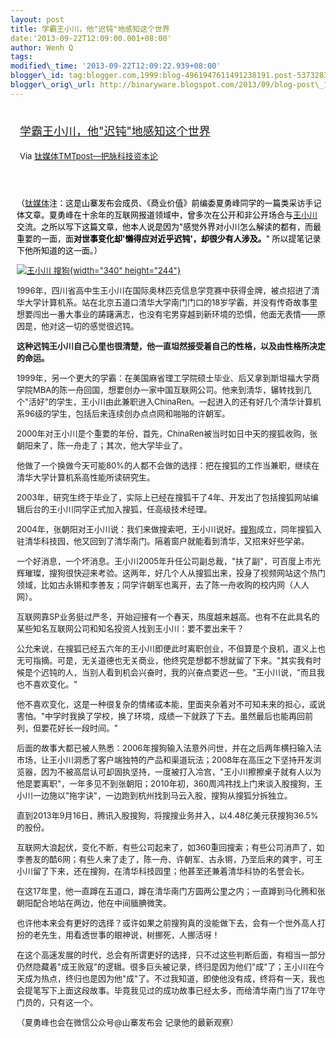 ```yaml
--- 
layout: post 
title: 学霸王小川，他"迟钝"地感知这个世界 
date:'2013-09-22T12:09:00.001+08:00' 
author: Wenh Q
tags:
modified\_time: '2013-09-22T12:09:22.939+08:00' 
blogger\_id: tag:blogger.com,1999:blog-4961947611491238191.post-5373283794380382218
blogger\_orig\_url: http://binaryware.blogspot.com/2013/09/blog-post\_1948.html
---
```

<div style="margin: 10px; padding: 5px;">

<div style="font-size: 18px;">

[学霸王小川，他"迟钝"地感知这个世界](http://www.tmtpost.com/64159.html)

</div>

<div style="font-size: 13px;">

Via [钛媒体TMTpost—把脉科技资本论](http://www.tmtpost.com/)

</div>

</div>

<div style="font-size: 13px; padding: 15px 0 10px 10px;">



<span
style="color: black;">（[钛媒体](http://www.tmtpost.com/ "钛媒体")注：这是山寨发布会成员、《商业价值》前编委夏勇峰同学的一篇类采访手记体文章。夏勇峰在十余年的互联网报道领域中，曾多次在公开和非公开场合与[王小川](http://www.tmtpost.com/tag/%E7%8E%8B%E5%B0%8F%E5%B7%9D "查看 王小川 中的全部文章")交流。之所以写下这篇文章，他本人说是因为"感觉外界对小川怎么解读的都有，而最重要的一面，面**对世事变化却'懒得应对近乎迟钝'，却很少有人涉及。**"
所以提笔记录下他所知道的这一面。）</span>

[![王小川
搜狗](http://www.tmtpost.com/wp-content/uploads/2013/09/137933060734.jpg "王小川2"){width="340"
height="244"}](http://www.tmtpost.com/wp-content/uploads/2013/09/137933060734.jpg)



1996年，四川省高中生王小川在国际奥林匹克信息学竞赛中获得金牌，被点招进了清华大学计算机系。站在北京五道口清华大学南门门口的18岁学霸，并没有传奇故事里想要闯出一番大事业的踌躇满志，也没有宅男穿越到新环境的恐惧，他面无表情——原因是，他对这一切的感觉很迟钝。

**这种迟钝王小川自己心里也很清楚，他一直坦然接受着自己的性格，以及由性格所决定的命运。**

1999年，另一个更大的学霸：在美国麻省理工学院硕士毕业、后又拿到斯坦福大学商学院MBA的陈一舟回国，想要创办一家中国互联网公司。他来到清华，辗转找到几个"活好"的学生，王小川由此兼职进入ChinaRen。一起进入的还有好几个清华计算机系96级的学生，包括后来连续创办点点网和啪啪的许朝军。

2000年对王小川是个重要的年份，首先，ChinaRen被当时如日中天的搜狐收购，张朝阳来了，陈一舟走了；其次，他大学毕业了。

他做了一个换做今天可能80%的人都不会做的选择：把在搜狐的工作当兼职，继续在清华大学计算机系高性能所读研究生。

2003年，研究生终于毕业了，实际上已经在搜狐干了4年、开发出了包括搜狐网站编辑后台的王小川同学正式加入搜狐，任高级技术经理。

2004年，张朝阳对王小川说：我们来做搜索吧，王小川说好。[搜狗](http://www.tmtpost.com/tag/sogou "查看 搜狗 中的全部文章")成立，同年搜狐入驻清华科技园，他又回到了清华南门。隔着窗户就能看到清华，又招来好些学弟。

一个好消息，一个坏消息。王小川2005年升任公司副总裁，"扶了副"，可百度上市光辉璀璨，搜狗很快迎来考验。这两年，好几个人从搜狐出来，投身了视频网站这个热门领域，比如古永锵和李善友；同学许朝军也离开，去了陈一舟收购的校内网（人人网）。

互联网靠SP业务挺过严冬，开始迎接有一个春天，热度越来越高。也有不在此具名的某些知名互联网公司和知名投资人找到王小川：要不要出来干？

公允来说，在搜狐已经五六年的王小川即便此时离职创业，不但算是个良机，道义上也无可指摘。可是，无关道德也无关商业，他终究是想都不想就留了下来。"其实我有时候是个迟钝的人，当别人看到机会兴奋时，我的兴奋点要迟一些。"王小川说，"而且我也不喜欢变化。"

他不喜欢变化，这是一种很复杂的情绪或本能，里面夹杂着对不可知未来的担心，或说害怕。"中学时我换了学校，换了环境，成绩一下就跌了下去。虽然最后也能再回前列，但要花好长一段时间。"

后面的故事大都已被人熟悉：2006年搜狗输入法意外问世，并在之后两年横扫输入法市场，让王小川洞悉了客户端独特的产品和渠道玩法；2008年在高压之下坚持开发浏览器，因为不被高层认可却固执坚持，一度被打入冷宫，"王小川擦擦桌子就有人以为他是要离职"，一年多见不到张朝阳；2010年初，360周鸿祎找上门来谈入股搜狗，王小川一边施以"拖字诀"，一边跑到杭州找到马云入股，搜狗从搜狐分拆独立。

直到2013年9月16日，腾讯入股搜狗，将搜搜业务并入，以4.48亿美元获搜狗36.5%的股份。

互联网大浪起伏，变化不断，有些公司起来了，如360重回搜索；有些公司消声了，如李善友的酷6网；有些人来了走了，陈一舟、许朝军、古永锵，乃至后来的龚宇，可王小川留了下来，还在搜狗，在清华科技园里；他甚至还兼着清华科协的名誉会长。

在这17年里，他一直蹲在五道口，蹲在清华南门方圆两公里之内；一直蹲到马化腾和张朝阳配合地站在两边，他在中间腼腆微笑。

也许他本来会有更好的选择？或许如果之前搜狗真的没能做下去，会有一个世外高人打扮的老先生，用看透世事的眼神说，树挪死，人挪活呀！

在这个高速发展的时代，总会有所谓更好的选择，只不过这些判断后面，有相当一部分仍然隐藏着"成王败寇"的逻辑。很多巨头被记录，终归是因为他们"成"了；王小川在今天成为热点，终归也是因为他"成"了。不过我知道，即使他没有成，终将有一天，我也会提笔写下上面这段故事。毕竟我见过的成功故事已经太多，而给清华南门当了17年守门员的，只有这一个。

（夏勇峰也会在微信公众号@山寨发布会 记录他的最新观察）

</div>
